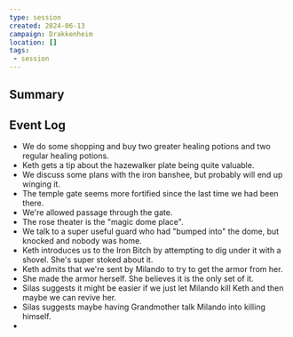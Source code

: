 ```yaml
---
type: session
created: 2024-06-13
campaign: Drakkenheim
location: []
tags:
 - session
---
```



## Summary

## Event Log

- We do some shopping and buy two greater healing potions and two regular healing potions.
- Keth gets a tip about the hazewalker plate being quite valuable.
- We discuss some plans with the iron banshee, but probably will end up winging it.
- The temple gate seems more fortified since the last time we had been there.
- We're allowed passage through the gate.
- The rose theater is the "magic dome place". 
- We talk to a super useful guard who had "bumped into" the dome, but knocked and nobody was home.
- Keth introduces us to the Iron Bitch by attempting to dig under it with a shovel. She's super stoked about it.
- Keth admits that we're sent by Milando to try to get the armor from her.
- She made the armor herself. She believes it is the only set of it.
- Silas suggests it might be easier if we just let Milando kill Keth and then maybe we can revive her.
- Silas suggests maybe having Grandmother talk Milando into killing himself.
- 